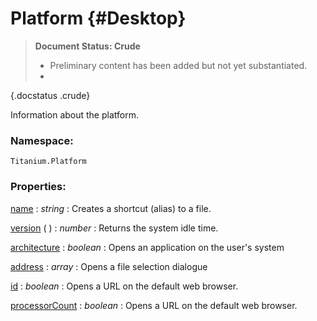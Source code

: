 Platform {#Desktop}
===========================

> **Document Status: Crude**  
> - Preliminary content has been added but not yet substantiated.  
> -
{.docstatus .crude}

Information about the platform.

### Namespace:

	Titanium.Platform

### Properties:

[name][] : *string*
: Creates a shortcut (alias) to a file.

[version][] ( ) : *number*
: Returns the system idle time.

[architecture][] : *boolean*
: Opens an application on the user's system

[address][] : *array*
: Opens a file selection dialogue

[id][] : *boolean*
: Opens a URL on the default web browser.

[processorCount][] : *boolean*
: Opens a URL on the default web browser.



[name]: #Platform:name
[version]: #Platform:version
[architecture]: #Platform:architecture
[address]: #Platform:address
[id]: #Platform:id
[processorCount]: #Platform:processorCount